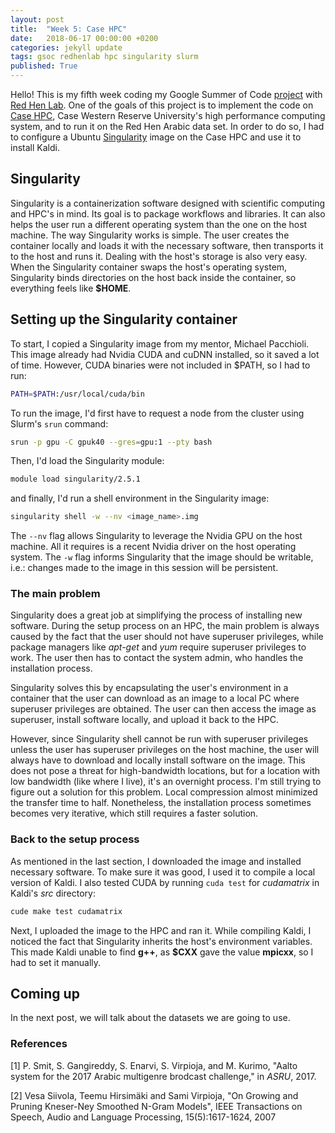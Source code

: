 ```yaml
---
layout: post
title:  "Week 5: Case HPC"
date:   2018-06-17 00:00:00 +0200
categories: jekyll update
tags: gsoc redhenlab hpc singularity slurm
published: True
---
```


Hello!
This is my fifth week coding my Google Summer of Code [project](https://summerofcode.withgoogle.com/projects/#5542722241298432) with [Red Hen Lab](www.redhenlab.org/). One of the goals of this project is to implement the code on [Case HPC](https://sites.google.com/a/case.edu/hpc-upgraded-cluster/home), Case Western Reserve University's high performance computing system, and to run it on the Red Hen Arabic data set. In order to do so, I had to configure a Ubuntu [Singularity](https://singularity.lbl.gov/) image on the Case HPC and use it to install Kaldi.

## Singularity
Singularity is a containerization software designed with scientific computing and HPC's in mind. Its goal is to package workflows and libraries. It can also helps the user run a different operating system than the one on the host machine.
The way Singularity works is simple. The user creates the container locally and loads it with the necessary software, then transports it to the host and runs it.
Dealing with the host's storage is also very easy. When the Singularity container swaps the host's operating system, Singularity binds directories on the host back inside the container, so everything feels like **$HOME**.

## Setting up the Singularity container

To start, I copied a Singularity image from my mentor, Michael Pacchioli. This image already had Nvidia CUDA and cuDNN installed, so it saved a lot of time. However, CUDA binaries were not included in $PATH, so I had to run:

```bash
PATH=$PATH:/usr/local/cuda/bin
```
To run the image, I'd first have to request a node from the cluster using Slurm's `srun` command:

```bash
srun -p gpu -C gpuk40 --gres=gpu:1 --pty bash
```
Then, I'd load the Singularity module:

```bash
module load singularity/2.5.1
```

and finally, I'd run a shell environment in the Singularity image:

```bash
singularity shell -w --nv <image_name>.img
```
The `--nv` flag allows Singularity to leverage the Nvidia GPU on the host machine. All it requires is a recent Nvidia driver on the host operating system.
The `-w` flag informs Singularity that the image should be writable, i.e.: changes made to the image in this session will be persistent.

### The main problem
Singularity does a great job at simplifying the process of installing new software. During the setup process on an HPC, the main problem is always caused by the fact that the user should not have superuser privileges, while package managers like *apt-get* and *yum* require superuser privileges to work. The user then has to contact the system admin, who handles the installation process.

Singularity solves this by encapsulating the user's environment in a container that the user can download as an image to a local PC where superuser privileges are obtained. The user can then access the image as superuser, install software locally, and upload it back to the HPC.

However, since Singularity shell cannot be run with superuser privileges unless the user has superuser privileges on the host machine, the user will always have to download and locally install software on the image. This does not pose a threat for high-bandwidth locations, but for a location with low bandwidth (like where I live), it's an overnight process. I'm still trying to figure out a solution for this problem. Local compression almost minimized the transfer time to half. Nonetheless, the installation process  sometimes becomes very iterative, which still requires a faster solution.

### Back to the setup process
As mentioned in the last section, I downloaded the image and installed necessary software. To make sure it was good, I used it to compile a local version of Kaldi. I also tested CUDA by running `cuda test`  for *cudamatrix* in Kaldi's *src* directory:

```bash
cude make test cudamatrix
```

Next, I uploaded the image to the HPC and ran it. While compiling Kaldi, I noticed the fact that Singularity inherits the host's environment variables. This made Kaldi unable to find **g++**, as **$CXX** gave the value **mpicxx**, so I had to set it manually.


## Coming up
In the next post, we will talk about the datasets we are going to use.

### **References**

[1] P. Smit, S. Gangireddy, S. Enarvi, S. Virpioja, and M. Kurimo, "Aalto system for the 2017 Arabic multigenre brodcast challenge," in *ASRU*, 2017.

[2] Vesa Siivola, Teemu Hirsimäki and Sami Virpioja,
"On Growing and Pruning Kneser-Ney Smoothed N-Gram Models", IEEE
Transactions on Speech, Audio and Language Processing,
15(5):1617-1624, 2007